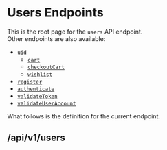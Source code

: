 # Users Endpoints
This is the root page for the `users` API endpoint. <br />Other endpoints are also available:
- [`uid`](UserUID.md)
  - [`cart`](UserCart.md)
  - [`checkoutCart`](CheckoutCart.md)
  - [`wishlist`](UserWishlist.md)
- [`register`](UsersRegister.md)
- [`authenticate`](UserAuthenticate.md)
- [`validateToken`](UserValidateToken.md)
- [`validateUserAccount`](UserValidateAccount.md)


What follows is the definition for the current endpoint.

## /api/v1/users

<api-endpoint openapi-path="../../../../cat-php-api_openapi.json" method="GET" endpoint="/api/v1/users"/>

